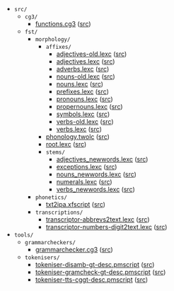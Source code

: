 * `src/`
    * `cg3/`
        * [functions.cg3](src-cg3-functions.cg3.html) ([src](https://github.com/giellalt/lang-udm/blob/main/src/cg3/functions.cg3))
    * `fst/`
        * `morphology/`
            * `affixes/`
                * [adjectives-old.lexc](src-fst-morphology-affixes-adjectives-old.lexc.html) ([src](https://github.com/giellalt/lang-udm/blob/main/src/fst/morphology/affixes/adjectives-old.lexc))
                * [adjectives.lexc](src-fst-morphology-affixes-adjectives.lexc.html) ([src](https://github.com/giellalt/lang-udm/blob/main/src/fst/morphology/affixes/adjectives.lexc))
                * [adverbs.lexc](src-fst-morphology-affixes-adverbs.lexc.html) ([src](https://github.com/giellalt/lang-udm/blob/main/src/fst/morphology/affixes/adverbs.lexc))
                * [nouns-old.lexc](src-fst-morphology-affixes-nouns-old.lexc.html) ([src](https://github.com/giellalt/lang-udm/blob/main/src/fst/morphology/affixes/nouns-old.lexc))
                * [nouns.lexc](src-fst-morphology-affixes-nouns.lexc.html) ([src](https://github.com/giellalt/lang-udm/blob/main/src/fst/morphology/affixes/nouns.lexc))
                * [prefixes.lexc](src-fst-morphology-affixes-prefixes.lexc.html) ([src](https://github.com/giellalt/lang-udm/blob/main/src/fst/morphology/affixes/prefixes.lexc))
                * [pronouns.lexc](src-fst-morphology-affixes-pronouns.lexc.html) ([src](https://github.com/giellalt/lang-udm/blob/main/src/fst/morphology/affixes/pronouns.lexc))
                * [propernouns.lexc](src-fst-morphology-affixes-propernouns.lexc.html) ([src](https://github.com/giellalt/lang-udm/blob/main/src/fst/morphology/affixes/propernouns.lexc))
                * [symbols.lexc](src-fst-morphology-affixes-symbols.lexc.html) ([src](https://github.com/giellalt/lang-udm/blob/main/src/fst/morphology/affixes/symbols.lexc))
                * [verbs-old.lexc](src-fst-morphology-affixes-verbs-old.lexc.html) ([src](https://github.com/giellalt/lang-udm/blob/main/src/fst/morphology/affixes/verbs-old.lexc))
                * [verbs.lexc](src-fst-morphology-affixes-verbs.lexc.html) ([src](https://github.com/giellalt/lang-udm/blob/main/src/fst/morphology/affixes/verbs.lexc))
            * [phonology.twolc](src-fst-morphology-phonology.twolc.html) ([src](https://github.com/giellalt/lang-udm/blob/main/src/fst/morphology/phonology.twolc))
            * [root.lexc](src-fst-morphology-root.lexc.html) ([src](https://github.com/giellalt/lang-udm/blob/main/src/fst/morphology/root.lexc))
            * `stems/`
                * [adjectives_newwords.lexc](src-fst-morphology-stems-adjectives_newwords.lexc.html) ([src](https://github.com/giellalt/lang-udm/blob/main/src/fst/morphology/stems/adjectives_newwords.lexc))
                * [exceptions.lexc](src-fst-morphology-stems-exceptions.lexc.html) ([src](https://github.com/giellalt/lang-udm/blob/main/src/fst/morphology/stems/exceptions.lexc))
                * [nouns_newwords.lexc](src-fst-morphology-stems-nouns_newwords.lexc.html) ([src](https://github.com/giellalt/lang-udm/blob/main/src/fst/morphology/stems/nouns_newwords.lexc))
                * [numerals.lexc](src-fst-morphology-stems-numerals.lexc.html) ([src](https://github.com/giellalt/lang-udm/blob/main/src/fst/morphology/stems/numerals.lexc))
                * [verbs_newwords.lexc](src-fst-morphology-stems-verbs_newwords.lexc.html) ([src](https://github.com/giellalt/lang-udm/blob/main/src/fst/morphology/stems/verbs_newwords.lexc))
        * `phonetics/`
            * [txt2ipa.xfscript](src-fst-phonetics-txt2ipa.xfscript.html) ([src](https://github.com/giellalt/lang-udm/blob/main/src/fst/phonetics/txt2ipa.xfscript))
        * `transcriptions/`
            * [transcriptor-abbrevs2text.lexc](src-fst-transcriptions-transcriptor-abbrevs2text.lexc.html) ([src](https://github.com/giellalt/lang-udm/blob/main/src/fst/transcriptions/transcriptor-abbrevs2text.lexc))
            * [transcriptor-numbers-digit2text.lexc](src-fst-transcriptions-transcriptor-numbers-digit2text.lexc.html) ([src](https://github.com/giellalt/lang-udm/blob/main/src/fst/transcriptions/transcriptor-numbers-digit2text.lexc))
* `tools/`
    * `grammarcheckers/`
        * [grammarchecker.cg3](tools-grammarcheckers-grammarchecker.cg3.html) ([src](https://github.com/giellalt/lang-udm/blob/main/tools/grammarcheckers/grammarchecker.cg3))
    * `tokenisers/`
        * [tokeniser-disamb-gt-desc.pmscript](tools-tokenisers-tokeniser-disamb-gt-desc.pmscript.html) ([src](https://github.com/giellalt/lang-udm/blob/main/tools/tokenisers/tokeniser-disamb-gt-desc.pmscript))
        * [tokeniser-gramcheck-gt-desc.pmscript](tools-tokenisers-tokeniser-gramcheck-gt-desc.pmscript.html) ([src](https://github.com/giellalt/lang-udm/blob/main/tools/tokenisers/tokeniser-gramcheck-gt-desc.pmscript))
        * [tokeniser-tts-cggt-desc.pmscript](tools-tokenisers-tokeniser-tts-cggt-desc.pmscript.html) ([src](https://github.com/giellalt/lang-udm/blob/main/tools/tokenisers/tokeniser-tts-cggt-desc.pmscript))

